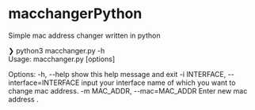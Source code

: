 # macchangerPython
Simple mac address changer written in python

❯ python3 macchanger.py -h                          
Usage: macchanger.py [options]

Options:
  -h, --help            show this help message and exit
  -i INTERFACE, --interface=INTERFACE
                        input your interface name of which you want to change
                        mac address.
  -m MAC_ADDR, --mac=MAC_ADDR
                        Enter new mac address .

